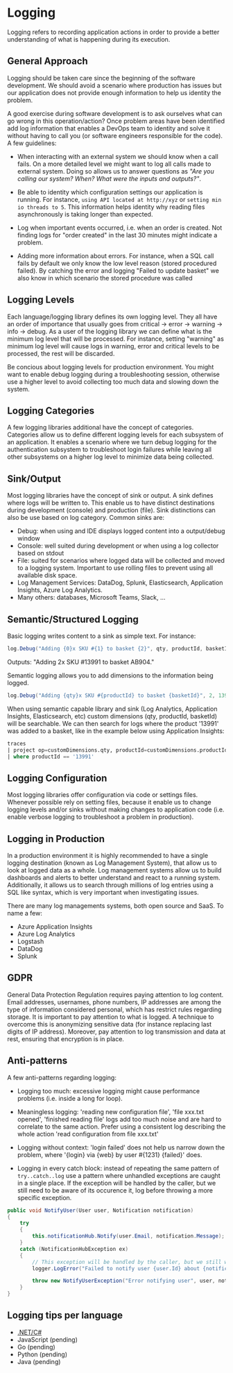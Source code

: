 # Logging

Logging refers to recording application actions in order to provide a better understanding of what is happening during its execution.

## General Approach

Logging should be taken care since the beginning of the software development. We should avoid a scenario where production has issues but our application does not provide enough information to help us identity the problem.

A good exercise during software development is to ask ourselves what can go wrong in this operation/action? Once problem areas have been identified add log information that enables a DevOps team to identity and solve it without having to call you (or software engineers responsible for the code). A few guidelines:

- When interacting with an external system we should know when a call fails. On a more detailed level we might want to log all calls made to external system. Doing so allows us to answer questions as *"Are you calling our system? When? What were the inputs and outputs?"*.
  
- Be able to identity which configuration settings our application is running. For instance, `using API located at http://xyz` or `setting min io threads to 5`. This information helps identity why reading files asynchronously is taking longer than expected.

- Log when important events occurred, i.e. when an order is created. Not finding logs for "order created" in the last 30 minutes might indicate a problem.

- Adding more information about errors. For instance, when a SQL call fails by default we only know the low level reason (stored procedured failed). By catching the error and logging "Failed to update basket" we also know in which scenario the stored procedure was called

## Logging Levels

Each language/logging library defines its own logging level. They all have an order of importance that usually goes from critical &rarr; error &rarr; warning &rarr; info &rarr; debug. As a user of the logging library we can define what is the minimum log level that will be processed. For instance, setting "warning" as minimum log level will cause logs in warning, error and critical levels to be processed, the rest will be discarded.

Be concious about logging levels for production environment. You might want to enable debug logging during a troubleshooting session, otherwise use a higher level to avoid collecting too much data and slowing down the system.

## Logging Categories

A few logging libraries additional have the concept of categories. Categories allow us to define different logging levels for each subsystem of an application. It enables a scenario where we turn debug logging for the authentication subsystem to troubleshoot login failures while leaving all other subsystems on a higher log level to minimize data being collected.

## Sink/Output

Most logging libraries have the concept of sink or output. A sink defines where logs will be written to. This enable us to have distinct destinations during development (console) and production (file). Sink distinctions can also be use based on log category. Common sinks are:

- Debug: when using and IDE displays logged content into a output/debug window
- Console: well suited during development or when using a log collector based on stdout
- File: suited for scenarios where logged data will be collected and moved to a logging system. Important to use rolling files to prevent using all available disk space.
- Log Management Services: DataDog, Splunk, Elasticsearch, Application Insights, Azure Log Analytics.
- Many others: databases, Microsoft Teams, Slack, ...

## Semantic/Structured Logging

Basic logging writes content to a sink as simple text. For instance:

```C#
log.Debug("Adding {0}x SKU #{1} to basket {2}", qty, productId, basketId);
```

Outputs: "Adding 2x SKU #13991 to basket AB904."

Semantic logging allows you to add dimensions to the information being logged.

```C#
log.Debug("Adding {qty}x SKU #{productId} to basket {basketId}", 2, 13991, "AB904");
```

When using semantic capable library and sink (Log Analytics, Application Insights, Elasticsearch, etc) custom dimensions (qty, productId, basketId) will be searchable. We can then search for logs where the product '13991' was added to a basket, like in the example below using Application Insights:

```sql
traces
| project op=customDimensions.qty, productId=customDimensions.productId, basketId=customDimensions.basketId
| where productId == '13991'
```

## Logging Configuration

Most logging libraries offer configuration via code or settings files. Whenever possible rely on setting files, because it enable us to change logging levels and/or sinks without making changes to application code (i.e. enable verbose logging to troubleshoot a problem in production).

## Logging in Production

In a production environment it is highly recommended to have a single logging destination (known as Log Management System), that allow us to look at logged data as a whole. Log management systems allow us to build dashboards and alerts to better understand and react to a running system. Additionally, it allows us to search through millions of log entries using a SQL like syntax, which is very important when investigating issues.

There are many log managements systems, both open source and SaaS. To name a few:

- Azure Application Insights
- Azure Log Analytics
- Logstash
- DataDog
- Splunk

## GDPR

General Data Protection Regulation requires paying attention to log content. Email addresses, usernames, phone numbers, IP addresses are among the type of information considered personal, which has restrict rules regarding storage.
It is important to pay attention to what is logged. A technique to overcome this is anonymizing sensitive data (for instance replacing last digits of IP address).
Moreover, pay attention to log transmission and data at rest, ensuring that encryption is in place.

## Anti-patterns

A few anti-patterns regarding logging:

- Logging too much: excessive logging might cause performance problems (i.e. inside a long for loop).

- Meaningless logging: 'reading new configuration file', 'file xxx.txt opened', 'finished reading file' logs add too much noise and are hard to correlate to the same action. Prefer using a consistent log describing the whole action 'read configuration from file xxx.txt'

- Logging without context: 'login failed' does not help us narrow down the problem, where '{login} via {web} by user #{1231} {failed}' does.
  
- Logging in every catch block: instead of repeating the same pattern of `try..catch..log` use a pattern where unhandled exceptions are caught in a single place. If the exception will be handled by the caller, but we still need to be aware of its occurence it, log before throwing a more specific exception.

```C#
public void NotifyUser(User user, Notification notification)
{
    try
    {
        this.notificationHub.Notify(user.Email, notification.Message);
    }
    catch (NotificationHubException ex)
    {
        // This exception will be handled by the caller, but we still want to find when it happens
        logger.LogError("Failed to notify user {user.Id} about {notification.Type}", ex);

        throw new NotifyUserException("Error notifying user", user, notification, ex);
    }
}
```

## Logging tips per language

- [.NET/C#](./DevOps-Logging-CSharp.md)
- JavaScript (pending)
- Go (pending)
- Python (pending)
- Java (pending)